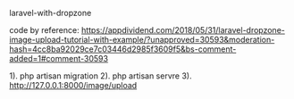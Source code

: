 laravel-with-dropzone

code by reference:
https://appdividend.com/2018/05/31/laravel-dropzone-image-upload-tutorial-with-example/?unapproved=30593&moderation-hash=4cc8ba92029ce7c03446d2985f3609f5&bs-comment-added=1#comment-30593

1). php artisan migration
2). php artisan servre
3). http://127.0.0.1:8000/image/upload